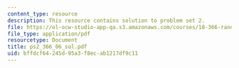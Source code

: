```yaml
---
content_type: resource
description: This resource contains solution to problem set 2.
file: https://ol-ocw-studio-app-qa.s3.amazonaws.com/courses/18-366-random-walks-and-diffusion-fall-2006/bffdcf64245d95a3f8ecab1217df9c11_ps2_366_06_sol.pdf
file_type: application/pdf
resourcetype: Document
title: ps2_366_06_sol.pdf
uid: bffdcf64-245d-95a3-f8ec-ab1217df9c11
---
```

